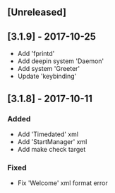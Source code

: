 ## [Unreleased]

## [3.1.9] - 2017-10-25
- Add 'fprintd'
- Add deepin system 'Daemon'
- Add system 'Greeter'
- Update 'keybinding'


## [3.1.8] - 2017-10-11
### Added
- Add 'Timedated' xml
- Add 'StartManager' xml
- Add make check target

### Fixed
- Fix 'Welcome' xml format error
